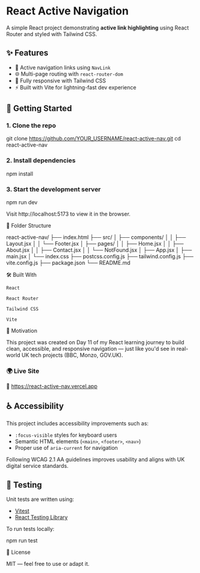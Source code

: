 # React Active Navigation

A simple React project demonstrating **active link highlighting** using React Router and styled with Tailwind CSS.

## ✨ Features

- 🧭 Active navigation links using `NavLink`
- 🌐 Multi-page routing with `react-router-dom`
- 🎨 Fully responsive with Tailwind CSS
- ⚡ Built with Vite for lightning-fast dev experience

## 🚀 Getting Started

### 1. Clone the repo

git clone https://github.com/YOUR_USERNAME/react-active-nav.git
cd react-active-nav

### 2. Install dependencies

npm install

### 3. Start the development server

npm run dev

Visit http://localhost:5173 to view it in the browser.

📁 Folder Structure

react-active-nav/
├── index.html
├── src/
│   ├── components/
│   │   ├── Layout.jsx
│   │   └── Footer.jsx
│   ├── pages/
│   │   ├── Home.jsx
│   │   ├── About.jsx
│   │   ├── Contact.jsx
│   │   └── NotFound.jsx
│   ├── App.jsx
│   ├── main.jsx
│   └── index.css
├── postcss.config.js
├── tailwind.config.js
├── vite.config.js
├── package.json
└── README.md

🛠 Built With

    React

    React Router

    Tailwind CSS

    Vite

🧠 Motivation

This project was created on Day 11 of my React learning journey to build clean, accessible, and responsive navigation — just like you'd see in real-world UK tech projects (BBC, Monzo, GOV.UK).

### 🌍 Live Site

🔗 https://react-active-nav.vercel.app

## ♿️ Accessibility

This project includes accessibility improvements such as:
- `:focus-visible` styles for keyboard users
- Semantic HTML elements (`<main>`, `<footer>`, `<nav>`)
- Proper use of `aria-current` for navigation

Following WCAG 2.1 AA guidelines improves usability and aligns with UK digital service standards.



## 🧪 Testing

Unit tests are written using:

- [Vitest](https://vitest.dev/)
- [React Testing Library](https://testing-library.com/)

To run tests locally:

npm run test


📜 License

MIT — feel free to use or adapt it.
